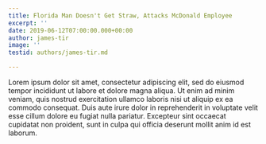```yaml
---
title: Florida Man Doesn't Get Straw, Attacks McDonald Employee
excerpt: ''
date: 2019-06-12T07:00:00.000+00:00
author: james-tir
image: ''
testid: authors/james-tir.md

---
```

Lorem ipsum dolor sit amet, consectetur adipiscing elit, sed do eiusmod tempor incididunt ut labore et dolore magna aliqua. Ut enim ad minim veniam, quis nostrud exercitation ullamco laboris nisi ut aliquip ex ea commodo consequat. Duis aute irure dolor in reprehenderit in voluptate velit esse cillum dolore eu fugiat nulla pariatur. Excepteur sint occaecat cupidatat non proident, sunt in culpa qui officia deserunt mollit anim id est laborum.